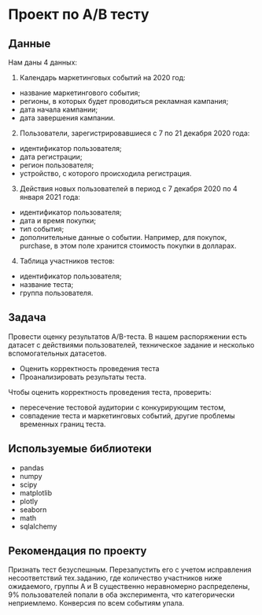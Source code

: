 # Проект по А/В тесту
## Данные
Нам даны 4 данных:

1. Календарь маркетинговых событий на 2020 год:
- название маркетингового события;
- регионы, в которых будет проводиться рекламная кампания;
- дата начала кампании;
- дата завершения кампании.
2. Пользователи, зарегистрировавшиеся с 7 по 21 декабря 2020 года:
- идентификатор пользователя;
- дата регистрации;
- регион пользователя;
- устройство, с которого происходила регистрация.
3. Действия новых пользователей в период с 7 декабря 2020 по 4 января 2021 года:
- идентификатор пользователя;
- дата и время покупки;
- тип события;
- дополнительные данные о событии. Например, для покупок, purchase, в этом поле хранится стоимость покупки в долларах.
4. Таблица участников тестов:
- идентификатор пользователя;
- название теста;
- группа пользователя.

## Задача
Провести оценку результатов A/B-теста. В нашем распоряжении есть датасет с действиями пользователей, техническое задание и несколько вспомогательных датасетов.
- Оценить корректность проведения теста
- Проанализировать результаты теста.

Чтобы оценить корректность проведения теста, проверить:
- пересечение тестовой аудитории с конкурирующим тестом,
- совпадение теста и маркетинговых событий, другие проблемы временных границ теста.

## Используемые библиотеки
- pandas
- numpy
- scipy
- matplotlib
- plotly
- seaborn
- math
- sqlalchemy

## Рекомендация по проекту
Признать тест безуспешным. Перезапустить его с учетом исправления несоответствий тех.заданию, где количество участников ниже ожидаемого, группы А и В существенно неравномерно распределены, 9% пользователей попали в оба эксперимента, что категорически неприемлемо. Конверсия по всем событиям упала.

